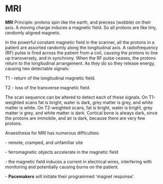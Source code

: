 # MRI

**MRI** Principle: protons spin like the earth, and precess (wobble) on
their axis. A moving charge induces a magnetic field. So all protons are
like tiny, randomly aligned magnets.

In the powerful constant magnetic field in the scanner, all the protons
in a patient are assorted randomly along the longitudinal axis. A
radiofrequency (RF) pulse is fired across the patient from a coil,
causing the protons to line up transversely, and in synchrony. When the
RF pulse ceases, the protons return to the longitudinal arrangement. As
they do so they release energy, causing two detectable signals:

T1 - return of the longitudinal magnetic field.

T2 - loss of the transverse magnetic field.

The scan sequence can be altered to detect each of these signals. On
T1-weighted scans fat is bright, water is dark, grey matter is grey, and
white matter is white. On T2-weighted scans, fat is bright, water is
bright, grey matter is grey, and white matter is dark. Cortical bone is
always dark, since the protons are immobile, and air is dark, because
there are very few protons.

Anaesthesia for MRI has numerous difficulties:

\- remote, cramped, and unfamiliar site

\- ferromagnetic objects accelerate in the magnetic field

\- the magnetic field induces a current in electrical wires, interfering
with monitoring and potentially causing burns on the patient.

\- **Pacemakers** will initiate their programmed 'magnet response'.

